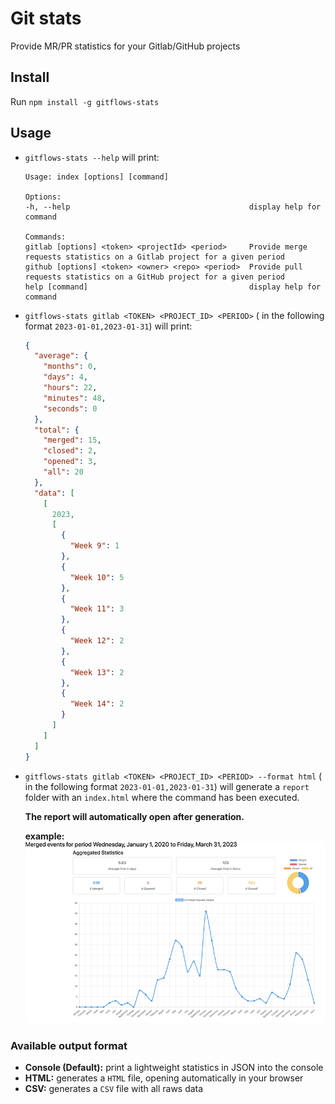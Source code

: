 # Git stats

Provide MR/PR statistics for your Gitlab/GitHub projects

## Install

Run `npm install -g gitflows-stats`

## Usage

- `gitflows-stats --help` will print:

  ```shell
  Usage: index [options] [command]

  Options:
  -h, --help                                        display help for command

  Commands:
  gitlab [options] <token> <projectId> <period>     Provide merge requests statistics on a Gitlab project for a given period
  github [options] <token> <owner> <repo> <period>  Provide pull requests statistics on a GitHub project for a given period
  help [command]                                    display help for command
  ```

- `gitflows-stats gitlab <TOKEN> <PROJECT_ID> <PERIOD>` (<PERIOD> in the following format `2023-01-01,2023-01-31`) will print:
  ```json
  {
    "average": {
      "months": 0,
      "days": 4,
      "hours": 22,
      "minutes": 48,
      "seconds": 0
    },
    "total": {
      "merged": 15,
      "closed": 2,
      "opened": 3,
      "all": 20
    },
    "data": [
      [
        2023,
        [
          {
            "Week 9": 1
          },
          {
            "Week 10": 5
          },
          {
            "Week 11": 3
          },
          {
            "Week 12": 2
          },
          {
            "Week 13": 2
          },
          {
            "Week 14": 2
          }
        ]
      ]
    ]
  }
  ```
- `gitflows-stats gitlab <TOKEN> <PROJECT_ID> <PERIOD> --format html` (<PERIOD> in the following format `2023-01-01,2023-01-31`) will generate a `report` folder with an `index.html` where the command has been executed.

  **The report will automatically open after generation.**

  **example:**
  ![](documentation/chart_screenshot.png)

### Available output format

- **Console (Default):** print a lightweight statistics in JSON into the console
- **HTML:** generates a `HTML` file, opening automatically in your browser
- **CSV:** generates a `CSV` file with all raws data
